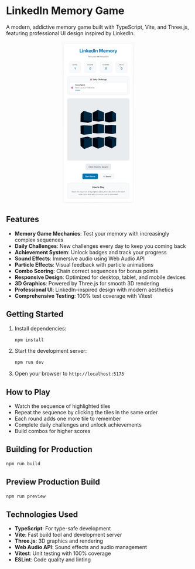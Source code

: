# LinkedIn Memory Game

A modern, addictive memory game built with TypeScript, Vite, and Three.js, featuring professional UI design inspired by LinkedIn.

<img src="./game_image.png" width="40%" alt="Game Screenshot" style="display: block; margin: 0 auto;">

## Features

- **Memory Game Mechanics**: Test your memory with increasingly complex sequences
- **Daily Challenges**: New challenges every day to keep you coming back
- **Achievement System**: Unlock badges and track your progress
- **Sound Effects**: Immersive audio using Web Audio API
- **Particle Effects**: Visual feedback with particle animations
- **Combo Scoring**: Chain correct sequences for bonus points
- **Responsive Design**: Optimized for desktop, tablet, and mobile devices
- **3D Graphics**: Powered by Three.js for smooth 3D rendering
- **Professional UI**: LinkedIn-inspired design with modern aesthetics
- **Comprehensive Testing**: 100% test coverage with Vitest

## Getting Started

1. Install dependencies:
   ```bash
   npm install
   ```

2. Start the development server:
   ```bash
   npm run dev
   ```

3. Open your browser to `http://localhost:5173`

## How to Play

- Watch the sequence of highlighted tiles
- Repeat the sequence by clicking the tiles in the same order
- Each round adds one more tile to remember
- Complete daily challenges and unlock achievements
- Build combos for higher scores

## Building for Production

```bash
npm run build
```

## Preview Production Build

```bash
npm run preview
```

## Technologies Used

- **TypeScript**: For type-safe development
- **Vite**: Fast build tool and development server
- **Three.js**: 3D graphics and rendering
- **Web Audio API**: Sound effects and audio management
- **Vitest**: Unit testing with 100% coverage
- **ESLint**: Code quality and linting

